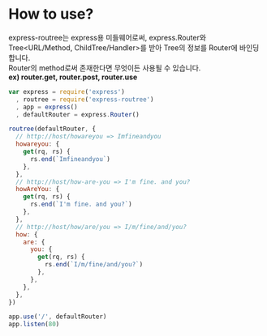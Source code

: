 # How to use?

express-routree는 express용 미들웨어로써, express.Router와 Tree<URL/Method, ChildTree/Handler>를 받아 Tree의 정보를 Router에 바인딩 합니다.  
Router의 method로써 존재한다면 무엇이든 사용될 수 있습니다.  
**ex) router.get, router.post, router.use**

``` javascript
var express = require('express')
  , routree = require('express-routree')
  , app = express()
  , defaultRouter = express.Router()

routree(defaultRouter, {
  // http://host/howareyou => Imfineandyou
  howareyou: {
    get(rq, rs) {
      rs.end(`Imfineandyou`)
    },
  },
  // http://host/how-are-you => I'm fine. and you?
  howAreYou: {
    get(rq, rs) {
      rs.end(`I'm fine. and you?`)
    },
  },
  // http://host/how/are/you => I/m/fine/and/you?
  how: {
    are: {
      you: {
        get(rq, rs) {
          rs.end(`I/m/fine/and/you?`)
        },
      },
    },
  },
})

app.use('/', defaultRouter)
app.listen(80)
```

